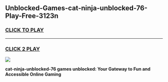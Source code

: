 
## Unblocked-Games-cat-ninja-unblocked-76-Play-Free-3123n
<h3>
<a href="https://premium76.site?title=cat-ninja-unblocked-76&ref=21A">CLICK TO PLAY</a></h3>
<hr>

<h3>
<a href="https://premium76.site?title=cat-ninja-unblocked-76&ref=21A">CLICK 2 PLAY</a>
  
</h3>

<a href="https://premium76.site?title=cat-ninja-unblocked-76&ref=21A"><img src="https://clearcache.store/games.png"></a>


**cat-ninja-unblocked-76 games unblocked: Your Gateway to Fun and Accessible Online Gaming**
